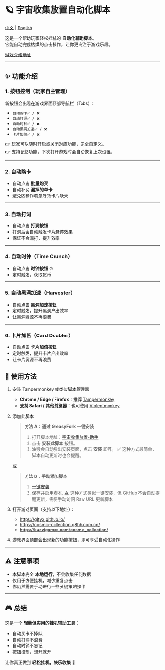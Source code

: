 # 🪐 宇宙收集放置自动化脚本  

[中文](README.md) | [English](README_en.md)

这是一个帮助玩家轻松挂机的 **自动化辅助脚本**。  
它能自动完成枯燥的点击操作，让你更专注于游戏乐趣。  

[游戏介绍地址](https://www.gityx.com/g8hh/hanhuazhong/1079.html)

---

## ✨ 功能介绍  

### 1. 按钮控制（玩家自主管理）  

新按钮会出现在游戏界面顶部导航栏（Tabs）：

- `自动购卡✅ / ❌`  
- `自动打洞✅ / ❌`  
- `自动时钟✅ / ❌`  
- `自动黑洞加速✅ / ❌`
- `卡片加倍✅ / ❌`

👉 玩家可以随时开启或关闭对应功能，完全自定义。  
👉 支持记忆功能，下次打开游戏时会自动恢复上次设置。

---

### 2. 自动购卡  

- 自动点击 **批量购买**  
- 自动补买 **漏掉的单卡**  
- 避免因操作疏忽导致卡片缺失  

---

### 3. 自动打洞  

- 自动点击 **打洞按钮**  
- 打洞后会自动触发卡片悬停效果  
- 保证不会漏打，提升效率  

---

### 4. 自动时钟（Time Crunch）  

- 自动点击 **时钟按钮** ⏰  
- 定时触发，获取货币

---

### 5. 自动黑洞加速（Harvester）

- 自动点击 **黑洞加速按钮**
- 定时触发，提升黑洞产出效率
- 让黑洞资源不再浪费

---

### 6. 卡片加倍（Card Doubler）

- 自动点击 **卡片加倍按钮**
- 定时触发，提升卡片产出效率
- 让卡片资源不再浪费

## 🚀 使用方法  

1. 安装 [Tampermonkey](https://www.tampermonkey.net/) 或类似脚本管理器  

   - **Chrome / Edge / Firefox**：推荐 [Tampermonkey](https://www.tampermonkey.net/)  
   - **支持 Safari / 其他浏览器**：也可使用 [Violentmonkey](https://violentmonkey.github.io/)  

2. 添加此脚本  

   > **方法 A：通过 GreasyFork 一键安装**
   >1. 打开脚本地址：[宇宙收集放置-助手](https://greasyfork.org/zh-CN/scripts/548118-%E5%AE%87%E5%AE%99%E6%94%B6%E9%9B%86%E6%94%BE%E7%BD%AE-%E5%8A%A9%E6%89%8B)
   >2. 点击 **安装此脚本** 按钮。
   >3. 油猴会自动弹出安装页面，点击 **安装** 即可。
   > ✅ 这种方式最简单，脚本自动更新时也会提醒。

   或

   > **方法 B：手动添加脚本**
   >1. [一键安装](https://github.com/LemonNoCry/games-scripts/raw/refs/heads/main/idle-games/CosmicCollection/CosmicCollectionScript.user.js)
   >2. 保存并启用脚本.
   > ⚠️ 这种方式类似一键安装，但 GitHub 不会自动提醒更新，需要手动访问 Raw URL 更新脚本

3. 打开游戏页面（支持以下地址）：  
   - <https://gltyx.github.io/>  
   - <https://cosmic-collection.g8hh.com.cn/>  
   - <https://kuzzigames.com/cosmic_collection/>  
4. 游戏界面顶部会出现新的功能按钮，即可享受自动化操作  

---

## ⚠️ 注意事项  

- 本脚本完全 **本地运行**，不会收集任何数据  
- 仅用于方便挂机，减少重复点击  
- 你仍然需要手动进行一些关键策略操作  

---

## 🎮 总结  

这是一个 **轻量但实用的挂机辅助工具**：  

- 自动买卡不掉队  
- 自动打洞不浪费  
- 自动时钟不忘记  
- 按钮控制，想开就开  

让你真正做到 **轻松挂机，快乐收集** 🚀
